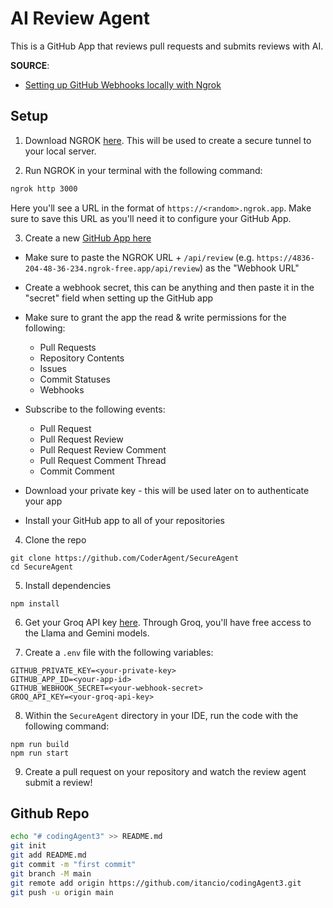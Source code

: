 # AI Review Agent

This is a GitHub App that reviews pull requests and submits reviews with AI.

**SOURCE**:

- [Setting up GitHub Webhooks locally with Ngrok](https://ngrok.com/docs/integrations/github/webhooks/)

## Setup

1. Download NGROK [here](https://download.ngrok.com/). This will be used to create a secure tunnel to your local server.

2. Run NGROK in your terminal with the following command:

```bash
ngrok http 3000
```

Here you'll see a URL in the format of `https://<random>.ngrok.app`. Make sure to save this URL as you'll need it to configure your GitHub App.

3. Create a new [GitHub App here](https://github.com/settings/apps)

- Make sure to paste the NGROK URL + `/api/review` (e.g. `https://4836-204-48-36-234.ngrok-free.app/api/review`) as the "Webhook URL"
- Create a webhook secret, this can be anything and then paste it in the "secret" field when setting up the GitHub app
- Make sure to grant the app the read & write permissions for the following:
  - Pull Requests
  - Repository Contents
  - Issues
  - Commit Statuses
  - Webhooks
- Subscribe to the following events:

  - Pull Request
  - Pull Request Review
  - Pull Request Review Comment
  - Pull Request Comment Thread
  - Commit Comment

- Download your private key - this will be used later on to authenticate your app

- Install your GitHub app to all of your repositories

4. Clone the repo

```
git clone https://github.com/CoderAgent/SecureAgent
cd SecureAgent
```

5. Install dependencies

```
npm install
```

6. Get your Groq API key [here](https://console.groq.com/keys). Through Groq, you'll have free access to the Llama and Gemini models.

7. Create a `.env` file with the following variables:

```
GITHUB_PRIVATE_KEY=<your-private-key>
GITHUB_APP_ID=<your-app-id>
GITHUB_WEBHOOK_SECRET=<your-webhook-secret>
GROQ_API_KEY=<your-groq-api-key>
```

8. Within the `SecureAgent` directory in your IDE, run the code with the following command:

```
npm run build
npm run start

```

9. Create a pull request on your repository and watch the review agent submit a review!

## Github Repo

```bash
echo "# codingAgent3" >> README.md
git init
git add README.md
git commit -m "first commit"
git branch -M main
git remote add origin https://github.com/itancio/codingAgent3.git
git push -u origin main
```
